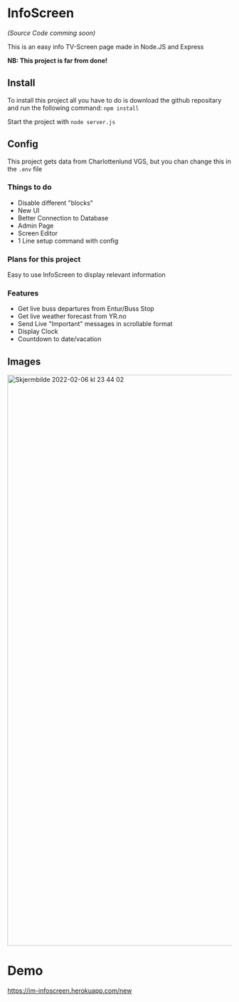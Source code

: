 # InfoScreen
*(Source Code comming soon)*

This is an easy info TV-Screen page made in Node.JS and Express

**NB: This project is far from done!**

## Install
To install this project all you have to do is download the github repositary and run the following command: ```npm install```

Start the project with ```node server.js```

## Config
This project gets data from Charlottenlund VGS, but you chan change this in the ```.env``` file

### Things to do
- Disable different "blocks"
- New UI
- Better Connection to Database
- Admin Page
- Screen Editor
- 1 Line setup command with config


### Plans for this project
Easy to use InfoScreen to display relevant information

### Features
- Get live buss departures from Entur/Buss Stop
- Get live weather forecast from YR.no
- Send Live "Important" messages in scrollable format
- Display Clock
- Countdown to date/vacation

## Images
<img width="1280" alt="Skjermbilde 2022-02-06 kl  23 44 02" src="https://user-images.githubusercontent.com/40148297/152704673-14870e68-f5b9-455b-848e-93b7c8030a99.png">


# Demo
https://im-infoscreen.herokuapp.com/new
